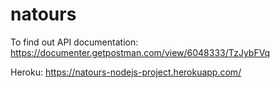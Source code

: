 # natours
To find out API documentation:
https://documenter.getpostman.com/view/6048333/TzJybFVq

Heroku:
https://natours-nodejs-project.herokuapp.com/
